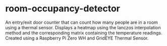 # room-occupancy-detector

An entry/exit door counter that can count how many people are in a room using a thermal sensor. 
Displays a heatmap using the lanczos interpolation method and the corresponding matrix containing the temperature readings.
Created using a Raspberry Pi Zero WH and GridEYE Thermal Sensor. 